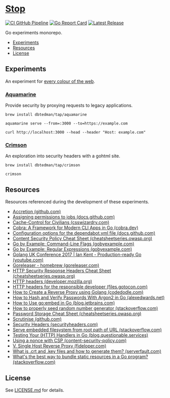 # [Stop](https://github.com/dbtedman/stop)

[![CI GitHub Pipeline](https://img.shields.io/github/actions/workflow/status/dbtedman/stop/ci.yml?branch=main&style=for-the-badge&logo=github&label=ci)](https://github.com/dbtedman/stop/actions/workflows/ci.yml?query=branch%3Amain)
[![Go Report Card](https://goreportcard.com/badge/github.com/dbtedman/stop?style=for-the-badge)](https://goreportcard.com/report/github.com/dbtedman/stop)
[![Latest Release](https://img.shields.io/github/v/release/dbtedman/stop?style=for-the-badge&logo=github&color=blue)](https://github.com/dbtedman/stop/releases)

Go experiments monorepo.

- [Experiments](#experiments)
- [Resources](#resources)
- [License](#license)

## Experiments

An experiment for [every colour of the web](https://en.wikipedia.org/wiki/Web_colors).

### [Aquamarine](cmd/aquamarine/)

Provide security by proxying requests to legacy applications.

```shell
brew install dbtedman/tap/aquamarine
```

```shell
aquamarine serve --from=:3000 --to=https://example.com
```

```shell
curl http://localhost:3000 --head --header "Host: example.com"
```

### [Crimson](cmd/crimson/)

An exploration into security headers with a gohtml site.

```shell
brew install dbtedman/tap/crimson
```

```shell
crimson
```

## Resources

Resources referenced during the development of these experiments.

- [Accretion (github.com)](https://github.com/dbtedman/accretion)
- [Assigning permissions to jobs (docs.github.com)](https://docs.github.com/en/actions/using-jobs/assigning-permissions-to-jobs)
- [Cache-Control for Civilians (csswizardry.com)](https://csswizardry.com/2019/03/cache-control-for-civilians/)
- [Cobra: A Framework for Modern CLI Apps in Go (cobra.dev)](https://cobra.dev)
- [Configuration options for the dependabot.yml file (docs.github.com)](https://docs.github.com/en/code-security/dependabot/dependabot-version-updates/configuration-options-for-the-dependabot.yml-file#package-ecosystem)
- [Content Security Policy Cheat Sheet (cheatsheetseries.owasp.org)](https://cheatsheetseries.owasp.org/cheatsheets/Content_Security_Policy_Cheat_Sheet.html)
- [Go by Example: Command-Line Flags (gobyexample.com)](https://gobyexample.com/command-line-flags)
- [Go by Example: Regular Expressions (gobyexample.com)](https://gobyexample.com/regular-expressions)
- [Golang UK Conference 2017 | Ian Kent - Production-ready Go (youtube.com)](https://www.youtube.com/watch?v=YF1qSfkDGAQ)
- [Goreleaser - homebrew (goreleaser.com)](https://goreleaser.com/customization/homebrew/)
- [HTTP Security Response Headers Cheat Sheet (cheatsheetseries.owasp.org)](https://cheatsheetseries.owasp.org/cheatsheets/HTTP_Headers_Cheat_Sheet.html)
- [HTTP headers (developer.mozilla.org)](https://developer.mozilla.org/en-US/docs/Web/HTTP/Headers)
- [HTTP headers for the responsible developer (files.gotocon.com)](https://files.gotocon.com/uploads/slides/conference_16/1117/original/Stefan-Judis-http-headers-for-the-responsible-developer.pdf)
- [How to Create a Reverse Proxy using Golang (codedodle.com)](https://www.codedodle.com/go-reverse-proxy-example.html)
- [How to Hash and Verify Passwords With Argon2 in Go (alexedwards.net)](https://www.alexedwards.net/blog/how-to-hash-and-verify-passwords-with-argon2-in-go)
- [How to Use go:embed in Go (blog.jetbrains.com)](https://blog.jetbrains.com/go/2021/06/09/how-to-use-go-embed-in-go-1-16/)
- [How to properly seed random number generator (stackoverflow.com)](https://stackoverflow.com/questions/12321133/how-to-properly-seed-random-number-generator)
- [Password Storage Cheat Sheet (cheatsheetseries.owasp.org)](https://cheatsheetseries.owasp.org/cheatsheets/Password_Storage_Cheat_Sheet.html)
- [Scrutinise (github.com)](https://github.com/dbtedman/scrutinise)
- [Security Headers (securityheaders.com)](https://securityheaders.com)
- [Serve embedded filesystem from root path of URL (stackoverflow.com)](https://stackoverflow.com/questions/66248258)
- [Testing Your (HTTP) Handlers in Go (blog.questionable.services)](https://blog.questionable.services/article/testing-http-handlers-go/)
- [Using a nonce with CSP (content-security-policy.com)](https://content-security-policy.com/nonce/)
- [V. Single Host Reverse Proxy (fideloper.com)](https://fideloper.com/golang-single-host-reverse-proxy)
- [What is .crt and .key files and how to generate them? (serverfault.com)](https://serverfault.com/questions/224122#answer-224127)
- [What's the best way to bundle static resources in a Go program? (stackoverflow.com)](https://stackoverflow.com/questions/13904441)

## License

See [LICENSE.md](./LICENSE.md) for details.
